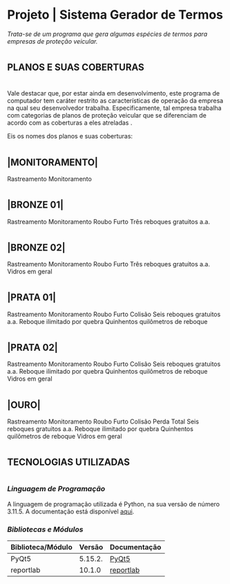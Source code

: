 # Projeto | Sistema Gerador de Termos

*Trata-se de um programa que gera algumas espécies de termos para empresas de proteção veicular.* 
#
## PLANOS E SUAS COBERTURAS
#

Vale destacar que, por estar ainda em desenvolvimento, este programa de computador tem caráter restrito as características de operação da empresa na qual seu desenvolvedor trabalha. Especificamente, tal empresa trabalha com categorias de planos de proteção veicular que se diferenciam de acordo com as coberturas a eles atreladas . 

Eis os nomes dos planos e suas coberturas:

#
|MONITORAMENTO|   
-------------- 
Rastreamento
Monitoramento
#
|BRONZE 01|   
-------------- 
Rastreamento
Monitoramento
Roubo
Furto
Três reboques gratuitos a.a.
#
|BRONZE 02|   
-------------- 
Rastreamento
Monitoramento
Roubo
Furto
Três reboques gratuitos a.a.
Vidros em geral
#
|PRATA 01|   
-------------- 
Rastreamento
Monitoramento
Roubo
Furto
Colisão
Seis reboques gratuitos a.a.
Reboque ilimitado por quebra
Quinhentos quilômetros de reboque
#
|PRATA 02|   
-------------- 
Rastreamento
Monitoramento
Roubo
Furto
Colisão
Seis reboques gratuitos a.a.
Reboque ilimitado por quebra
Quinhentos quilômetros de reboque
Vidros em geral

#
|OURO|    
-------------- 
Rastreamento
Monitoramento
Roubo
Furto
Colisão
Perda Total
Seis reboques gratuitos a.a.
Reboque ilimitado por quebra
Quinhentos quilômetros de reboque
Vidros em geral
#
## TECNOLOGIAS UTILIZADAS
#
### _Linguagem de Programação_

A linguagem de programação utilizada é Python, na sua versão de número 3.11.5. A documentação está disponível [aqui](https://docs.python.org/3.11/).

### _Bibliotecas e Módulos_


| Biblioteca/Módulo | Versão | Documentação|
--------------------|--------|-------------|
PyQt5               | 5.15.2.|[PyQt5](https://doc.qt.io/qt-5.15/)
reportlab           |10.1.0  |[reportlab](https://docs.reportlab.com/)
